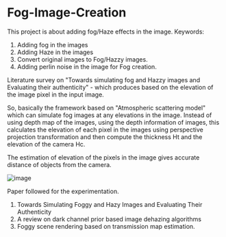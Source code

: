 # Fog-Image-Creation
This project is about adding fog/Haze effects in the image. 
Keywords:
1. Adding fog in the images
2. Adding Haze in the images
3. Convert original images to Fog/Hazzy images.
4. Adding perlin noise in the image for Fog creation.

Literature survey on "Towards simulating fog and Hazzy images and Evaluating their authenticity"  - which produces based on the elevation of the image pixel in the input image.

So, basically the framework based on "Atmospheric scattering model" which can simulate fog images at any elevations in the image. Instead of using depth map of the images, using the depth information of images, this calculates the elevation of each pixel in the images using perspective projection transformation and then compute the thickness Ht and the elevation of the camera Hc.

The estimation of elevation of the pixels in the image gives accurate distance of objects from the camera. 

 ![image](https://github.com/prabhuiitdhn/Fog-Image-Creation/assets/19517005/75a074c8-bf4e-4915-a5c3-8521fd6fbb2b)


Paper followed for the experimentation.
1. Towards Simulating Foggy and Hazy Images and Evaluating Their Authenticity
2. A review on dark channel prior based image dehazing algorithms
3. Foggy scene rendering based on transmission map estimation.

